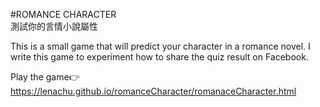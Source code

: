#ROMANCE CHARACTER<br>
測試你的言情小說屬性

This is a small game that will predict your character in a romance novel. I write this game to experiment how to share the quiz result on Facebook.

Play the game👉  https://lenachu.github.io/romanceCharacter/romanaceCharacter.html
